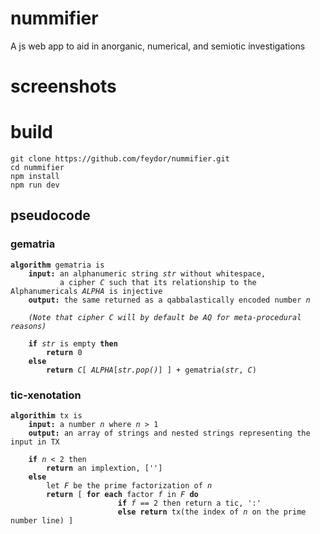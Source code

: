 # nummifier

A js web app to aid in anorganic, numerical, and semiotic investigations

# screenshots

# build
```shell
git clone https://github.com/feydor/nummifier.git
cd nummifier
npm install
npm run dev
```

## pseudocode
### gematria
<pre><code><b>algorithm</b> gematria is
    <b>input:</b> an alphanumeric string <em>str</em> without whitespace,
           a cipher <em>C</em> such that its relationship to the Alphanumericals <em>ALPHA</em> is injective
    <b>output:</b> the same returned as a qabbalastically encoded number <em>n</em>

    <em>(Note that cipher C will by default be AQ for meta-procedural reasons)</em>

    <b>if</b> <em>str</em> is empty <b>then</b>
        <b>return</b> 0
    <b>else</b>
        <b>return</b> <em>C</em>[ <em>ALPHA</em>[<em>str.pop()</em>] ] + gematria(<em>str</em>, <em>C</em>)
</pre></code>

### tic-xenotation
<pre><code><b>algorithim</b> tx is
    <b>input:</b> a number <em>n</em> where <em>n</em> > 1
    <b>output:</b> an array of strings and nested strings representing the input in TX
    
    <b>if</b> <em>n</em> < 2 then
        <b>return</b> an implextion, ['']
    <b>else</b> 
        let <em>F</em> be the prime factorization of <em>n</em>
        <b>return</b> [ <b>for each</b> factor <em>f</em> in <em>F</em> <b>do</b>
                        <b>if</b> <em>f</em> == 2 then return a tic, ':'
                        <b>else return</b> tx(the index of <em>n</em> on the prime number line) ]
</pre></code>
